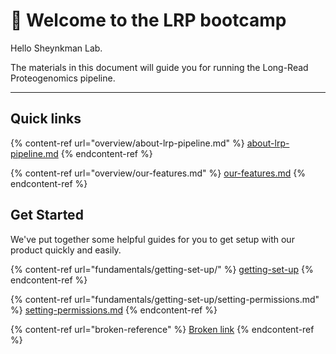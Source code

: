 # 👋 Welcome to the LRP bootcamp

Hello Sheynkman Lab.&#x20;

The materials in this document will guide you for running the Long-Read Proteogenomics pipeline.

***

## Quick links

{% content-ref url="overview/about-lrp-pipeline.md" %}
[about-lrp-pipeline.md](overview/about-lrp-pipeline.md)
{% endcontent-ref %}

{% content-ref url="overview/our-features.md" %}
[our-features.md](overview/our-features.md)
{% endcontent-ref %}

## Get Started

We've put together some helpful guides for you to get setup with our product quickly and easily.

{% content-ref url="fundamentals/getting-set-up/" %}
[getting-set-up](fundamentals/getting-set-up/)
{% endcontent-ref %}

{% content-ref url="fundamentals/getting-set-up/setting-permissions.md" %}
[setting-permissions.md](fundamentals/getting-set-up/setting-permissions.md)
{% endcontent-ref %}

{% content-ref url="broken-reference" %}
[Broken link](broken-reference)
{% endcontent-ref %}
